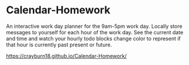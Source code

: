 # Calendar-Homework
An interactive work day planner for the 9am-5pm work day. Locally store messages to yourself for each hour of the work day. See the current date and time and watch your hourly todo blocks change color to represent if that hour is currently past present or future.

https://crayburn18.github.io/Calendar-Homework/
